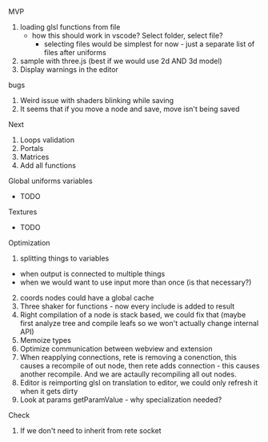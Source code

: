 MVP

1. loading glsl functions from file
    - how this should work in vscode? Select folder, select file?
        - selecting files would be simplest for now - just a separate list of files after uniforms
2. sample with three.js (best if we would use 2d AND 3d model)
3. Display warnings in the editor

bugs
1. Weird issue with shaders blinking while saving
2. It seems that if you move a node and save, move isn't being saved

Next

1. Loops validation
2. Portals
3. Matrices
4. Add all functions


Global uniforms variables
- TODO

Textures
- TODO

Optimization
1. splitting things to variables
 - when output is connected to multiple things
 - when we would want to use input more than once (is that necessary?)
2. coords nodes could have a global cache
3. Three shaker for functions - now every include is added to result
4. Right compilation of a node is stack based, we could fix that (maybe first analyze tree and compile leafs so we won't actually change internal API)
5. Memoize types
6. Optimize communication between webview and extension
7. When reapplying connections, rete is removing a conenction, this causes a recompile of out node, then rete adds connection - this causes another recompile. And we are actaully recompiling all out nodes.
8. Editor is reimporting glsl on translation to editor, we could only refresh it when it gets dirty
9. Look at params getParamValue - why specialization needed?

Check
1. If we don't need to inherit from rete socket



